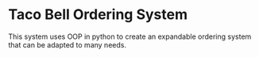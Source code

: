 # Taco Bell Ordering System

This system uses OOP in python to create an expandable ordering system that can be adapted to many needs.
